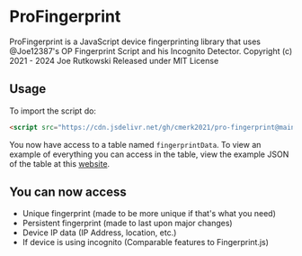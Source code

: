 # ProFingerprint
ProFingerprint is a JavaScript device fingerprinting library that uses @Joe12387's OP Fingerprint Script and his Incognito Detector.
Copyright (c) 2021 - 2024 Joe Rutkowski
Released under MIT License

## Usage

To import the script do:
```html
<script src="https://cdn.jsdelivr.net/gh/cmerk2021/pro-fingerprint@main/build/main.min.js" type="module">
```
You now have access to a table named `fingerprintData`. To view an example of everything you can access in the table, view the example JSON of the table at this [website](https://cmerk2021.github.io/pro-fingerprint/index.html).

## You can now access

- Unique fingerprint (made to be more unique if that's what you need)
- Persistent fingerprint (made to last upon major changes)
- Device IP data (IP Address, location, etc.)
- If device is using incognito
(Comparable features to Fingerprint.js)
